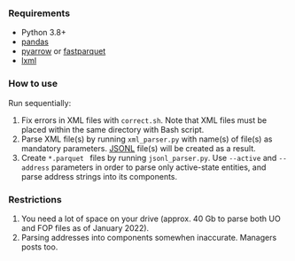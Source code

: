 ### Requirements

* Python 3.8+
* [pandas](https://pypi.org/project/pandas)
* [pyarrow](https://pypi.org/project/pyarrow) or [fastparquet](https://pypi.org/project/fastparquet)
* [lxml](https://pypi.org/project/lxml)

### How to use

Run sequentially:

1. Fix errors in XML files with `correct.sh`. Note that XML files must be placed within the same directory with Bash script.
2. Parse XML file(s) by running `xml_parser.py` with name(s) of file(s) as mandatory parameters. [JSONL](https://jsonlines.org/) file(s) will be created as a result.
3. Create `*.parquet ` files by running `jsonl_parser.py`. Use `--active` and `--address` parameters in order to parse only active-state entities, and parse address strings into its components.

### Restrictions

1. You need a lot of space on your drive (approx. 40 Gb to parse both UO and FOP files as of January 2022).
2. Parsing addresses into components somewhen inaccurate. Managers posts too.
